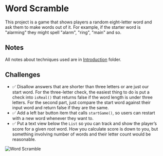 # Word Scramble

This project is a game that shows players a random eight-letter word and ask them to make words out of it. For example, if the starter word is "alarming" they might spell "alarm", "ring", "main" and so.

## Notes

All notes about techniques used are in [Introduction](https://github.com/Sangsom/100-Days-of-SwiftUI/tree/master/Project5%20-%20Word%20Scramble/Introduction) folder.

## Challenges

- ✅ Disallow answers that are shorter than three letters or are just our start word. For the three-letter check, the easiest thing to do is put a check into `isReal()` that returns false if the word length is under three letters. For the second part, just compare the start word against their input word and return false if they are the same.
- ✅ Add a left bar button item that calls `startGame()`, so users can restart with a new word whenever they want to.
- ✅ Put a text view below the `List` so you can track and show the player’s score for a given root word. How you calculate score is down to you, but something involving number of words and their letter count would be reasonable.

![Word Scramble](https://media.giphy.com/media/ZXB0riw362FZCcjO0s/giphy.gif)
